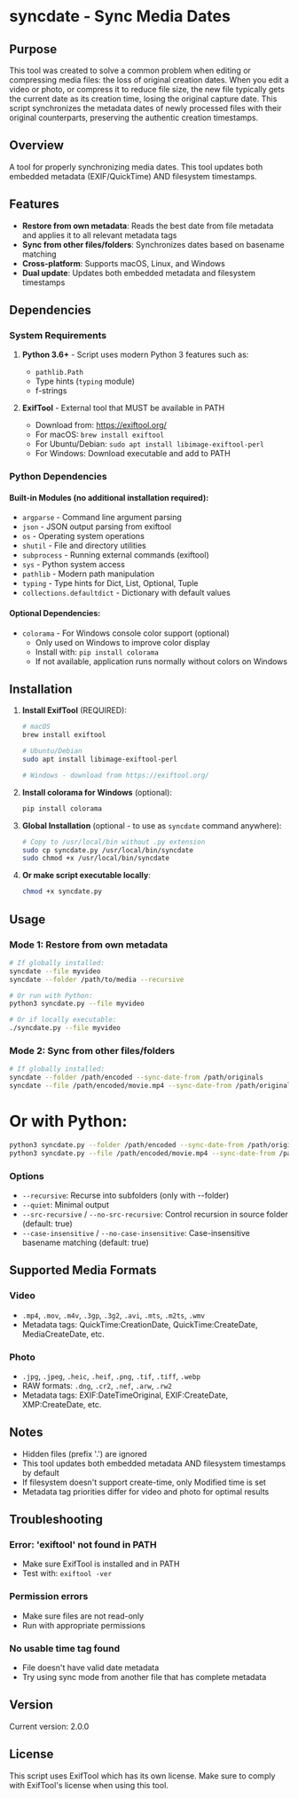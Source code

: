 # syncdate - Sync Media Dates

## Purpose

This tool was created to solve a common problem when editing or compressing media files: the loss of original creation dates. When you edit a video or photo, or compress it to reduce file size, the new file typically gets the current date as its creation time, losing the original capture date. This script synchronizes the metadata dates of newly processed files with their original counterparts, preserving the authentic creation timestamps.

## Overview

A tool for properly synchronizing media dates. This tool updates both embedded metadata (EXIF/QuickTime) AND filesystem timestamps.

## Features

- **Restore from own metadata**: Reads the best date from file metadata and applies it to all relevant metadata tags
- **Sync from other files/folders**: Synchronizes dates based on basename matching
- **Cross-platform**: Supports macOS, Linux, and Windows
- **Dual update**: Updates both embedded metadata and filesystem timestamps

## Dependencies

### System Requirements

1. **Python 3.6+** - Script uses modern Python 3 features such as:
   - `pathlib.Path`
   - Type hints (`typing` module)
   - f-strings

2. **ExifTool** - External tool that MUST be available in PATH
   - Download from: https://exiftool.org/
   - For macOS: `brew install exiftool`
   - For Ubuntu/Debian: `sudo apt install libimage-exiftool-perl`
   - For Windows: Download executable and add to PATH

### Python Dependencies

#### Built-in Modules (no additional installation required):
- `argparse` - Command line argument parsing
- `json` - JSON output parsing from exiftool
- `os` - Operating system operations
- `shutil` - File and directory utilities
- `subprocess` - Running external commands (exiftool)
- `sys` - Python system access
- `pathlib` - Modern path manipulation
- `typing` - Type hints for Dict, List, Optional, Tuple
- `collections.defaultdict` - Dictionary with default values

#### Optional Dependencies:
- `colorama` - For Windows console color support (optional)
  - Only used on Windows to improve color display
  - Install with: `pip install colorama`
  - If not available, application runs normally without colors on Windows

## Installation

1. **Install ExifTool** (REQUIRED):
   ```bash
   # macOS
   brew install exiftool
   
   # Ubuntu/Debian
   sudo apt install libimage-exiftool-perl
   
   # Windows - download from https://exiftool.org/
   ```

2. **Install colorama for Windows** (optional):
   ```bash
   pip install colorama
   ```

3. **Global Installation** (optional - to use as `syncdate` command anywhere):
   ```bash
   # Copy to /usr/local/bin without .py extension
   sudo cp syncdate.py /usr/local/bin/syncdate
   sudo chmod +x /usr/local/bin/syncdate
   ```

4. **Or make script executable locally**:
   ```bash
   chmod +x syncdate.py
   ```

## Usage

### Mode 1: Restore from own metadata

```bash
# If globally installed:
syncdate --file myvideo
syncdate --folder /path/to/media --recursive

# Or run with Python:
python3 syncdate.py --file myvideo

# Or if locally executable:
./syncdate.py --file myvideo
```

### Mode 2: Sync from other files/folders

```bash
# If globally installed:
syncdate --folder /path/encoded --sync-date-from /path/originals
syncdate --file /path/encoded/movie.mp4 --sync-date-from /path/originals/movie_original.mov
```
# Or with Python:
```bash
python3 syncdate.py --folder /path/encoded --sync-date-from /path/originals
python3 syncdate.py --file /path/encoded/movie.mp4 --sync-date-from /path/originals/movie_original.mov
```

### Options

- `--recursive`: Recurse into subfolders (only with --folder)
- `--quiet`: Minimal output
- `--src-recursive` / `--no-src-recursive`: Control recursion in source folder (default: true)
- `--case-insensitive` / `--no-case-insensitive`: Case-insensitive basename matching (default: true)

## Supported Media Formats

### Video
- `.mp4`, `.mov`, `.m4v`, `.3gp`, `.3g2`, `.avi`, `.mts`, `.m2ts`, `.wmv`
- Metadata tags: QuickTime:CreationDate, QuickTime:CreateDate, MediaCreateDate, etc.

### Photo
- `.jpg`, `.jpeg`, `.heic`, `.heif`, `.png`, `.tif`, `.tiff`, `.webp`
- RAW formats: `.dng`, `.cr2`, `.nef`, `.arw`, `.rw2`
- Metadata tags: EXIF:DateTimeOriginal, EXIF:CreateDate, XMP:CreateDate, etc.

## Notes

- Hidden files (prefix '.') are ignored
- This tool updates both embedded metadata AND filesystem timestamps by default
- If filesystem doesn't support create-time, only Modified time is set
- Metadata tag priorities differ for video and photo for optimal results

## Troubleshooting

### Error: 'exiftool' not found in PATH
- Make sure ExifTool is installed and in PATH
- Test with: `exiftool -ver`

### Permission errors
- Make sure files are not read-only
- Run with appropriate permissions

### No usable time tag found
- File doesn't have valid date metadata
- Try using sync mode from another file that has complete metadata

## Version

Current version: 2.0.0

## License

This script uses ExifTool which has its own license. Make sure to comply with ExifTool's license when using this tool.